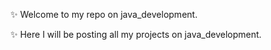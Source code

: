 ✨ Welcome to my repo on java_development.

✨ Here I will be posting all my projects on java_development.
